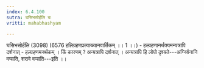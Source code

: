 ```yaml
---
index: 6.4.100
sutra: घसिभसोर्हलि च
vritti: mahabhashyam

---
```

 घसिभसोर्हलि (3098) (6576 हलिग्रहणप्रत्याख्यानवार्तिकम् ।। 1 ।।) - हल्ग्रहणानर्थक्यमन्यत्रापि दर्शनात् - हल्ग्रहणमनर्थकम् । किं कारणम् ? अन्यत्रापि दर्शनात् । अन्यत्रापि हि लोपो दृश्यते---अग्निर्वनानि वप्सति, शरावे वप्सति---इति ।। 